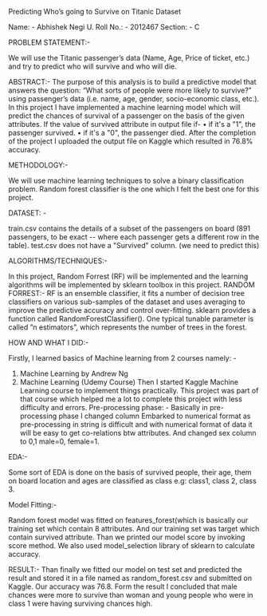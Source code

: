 Predicting Who’s going to Survive on Titanic Dataset



Name: -         Abhishek Negi
U. Roll No.: -  2012467
Section: -      C




PROBLEM STATEMENT:- 
 
We will use the Titanic passenger’s data (Name, Age, Price of ticket, etc.) and      try to predict who will survive and who will die.




ABSTRACT:-
The purpose of this analysis is to build a predictive model that answers the question: “What sorts of people were more likely to survive?” 
using passenger’s data (i.e. name, age, gender, socio-economic class, etc.).
In this project I have implemented a machine learning model which will predict the chances of survival of a passenger on the basis of the given attributes.
If the value of survived attribute in output file if-
•	if it's a "1", the passenger survived.
•	if it's a "0", the passenger died.
After the completion of the project I uploaded the output file on Kaggle which resulted in 76.8% accuracy.





METHODOLOGY:-  

We will use machine learning techniques to solve a binary classification problem.
Random forest classifier is the one which I felt the best one for this project.





DATASET: -

train.csv contains the details of a subset of the passengers on board (891 passengers, to be exact -- where each passenger gets a different row in the table).
test.csv does not have a "Survived" column.
(we need to predict this)





ALGORITHMS/TECHNIQUES:-

In this project, Random Forrest (RF) will be implemented and the learning algorithms will be implemented by sklearn toolbox in this project.
RANDOM FORREST:-
RF is an ensemble classifier, it fits a number of decision tree classifiers on various sub-samples of the dataset and uses averaging to improve 
the predictive accuracy and control over-fitting. sklearn provides a function called RandomForestClassifier(). 
One typical tunable parameter is called ”n estimators”, which represents the number of trees in the forest.





HOW AND WHAT I DID:-

Firstly, I learned basics of Machine learning from 2 courses namely: -
1.	Machine Learning by Andrew Ng
2.	Machine Learning (Udemy Course)
Then I started Kaggle Machine Learning course to implement things practically.
This project was part of that course which helped me a lot to complete this project with less difficulty and errors.
Pre-processing phase: -
Basically in pre-processing phase I changed column Embarked to numerical format as pre-processing in string is difficult and with 
numerical format of data it will be easy to get co-relations btw attributes.
And changed sex column to 0,1 male=0, female=1.





EDA:-

Some sort of EDA is done on the basis of survived people, their age, them on board location and ages are classified as class e.g: class1, class 2, class 3.





Model Fitting:-

Random forest model was fitted on features_forest(which is basically our training set which contain 8 attributes. 
And our training set was target which contain survived attribute.
Than we printed our model score by invoking score method. We also used model_selection library of sklearn to calculate accuracy.





RESULT:-
Than finally we fitted our model on test set and predicted the result and stored it in a file named as random_forest.csv and submitted on Kaggle. Our accuracy was 76.8.
Form the result I concluded that male chances were more to survive than woman and young people who were in class 1 were having surviving chances high.










